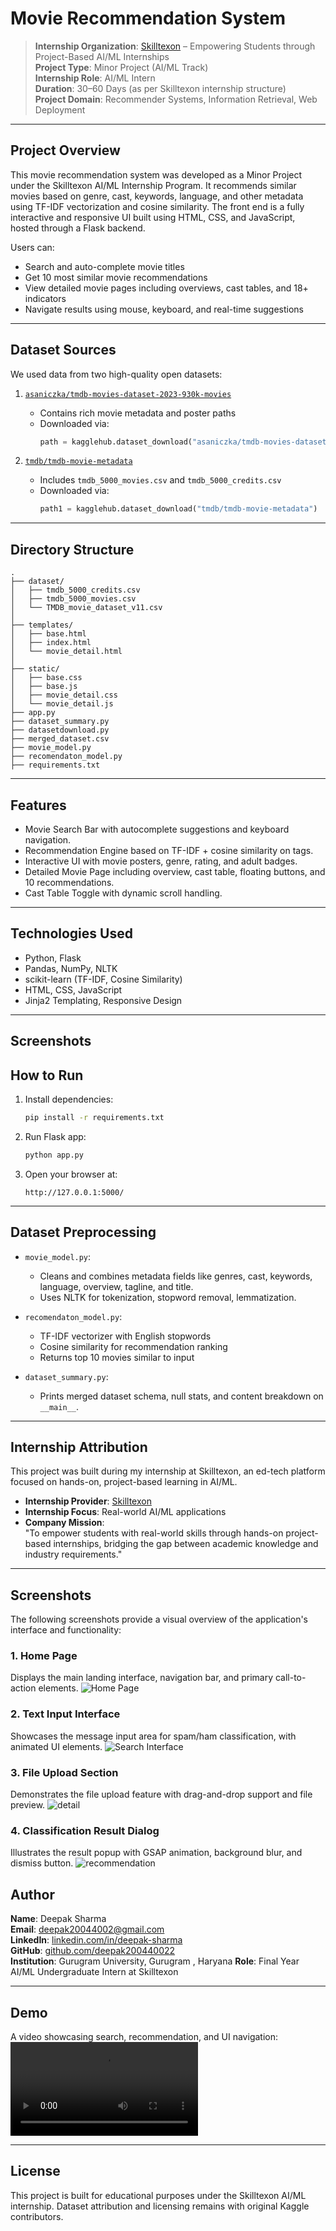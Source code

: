 # Movie Recommendation System

> **Internship Organization**: [Skilltexon](https://www.linkedin.com/company/skilltexon/) – Empowering Students through Project-Based AI/ML Internships  
> **Project Type**: Minor Project (AI/ML Track)  
> **Internship Role**: AI/ML Intern  
> **Duration**: 30–60 Days (as per Skilltexon internship structure)  
> **Project Domain**: Recommender Systems, Information Retrieval, Web Deployment

---

## Project Overview

This movie recommendation system was developed as a Minor Project under the Skilltexon AI/ML Internship Program. It recommends similar movies based on genre, cast, keywords, language, and other metadata using TF-IDF vectorization and cosine similarity. The front end is a fully interactive and responsive UI built using HTML, CSS, and JavaScript, hosted through a Flask backend.

Users can:
- Search and auto-complete movie titles
- Get 10 most similar movie recommendations
- View detailed movie pages including overviews, cast tables, and 18+ indicators
- Navigate results using mouse, keyboard, and real-time suggestions

---

## Dataset Sources

We used data from two high-quality open datasets:

1. [`asaniczka/tmdb-movies-dataset-2023-930k-movies`](https://www.kaggle.com/datasets/asaniczka/tmdb-movies-dataset-2023-930k-movies)  
   - Contains rich movie metadata and poster paths  
   - Downloaded via:  
     ``` python
     path = kagglehub.dataset_download("asaniczka/tmdb-movies-dataset-2023-930k-movies")
     ```

2. [`tmdb/tmdb-movie-metadata`](https://www.kaggle.com/datasets/tmdb/tmdb-movie-metadata)  
   - Includes `tmdb_5000_movies.csv` and `tmdb_5000_credits.csv`  
   - Downloaded via:  
     ``` python
     path1 = kagglehub.dataset_download("tmdb/tmdb-movie-metadata")
     ```

---

## Directory Structure

```
.
├── dataset/
│   ├── tmdb_5000_credits.csv
│   ├── tmdb_5000_movies.csv
│   └── TMDB_movie_dataset_v11.csv
│
├── templates/
│   ├── base.html
│   ├── index.html
│   └── movie_detail.html
│
├── static/
│   ├── base.css
│   ├── base.js
│   ├── movie_detail.css
│   └── movie_detail.js
├── app.py
├── dataset_summary.py
├── datasetdownload.py
├── merged_dataset.csv
├── movie_model.py
├── recomendaton_model.py
├── requirements.txt
```

---

## Features

- Movie Search Bar with autocomplete suggestions and keyboard navigation.
- Recommendation Engine based on TF-IDF + cosine similarity on tags.
- Interactive UI with movie posters, genre, rating, and adult badges.
- Detailed Movie Page including overview, cast table, floating buttons, and 10 recommendations.
- Cast Table Toggle with dynamic scroll handling.

---

## Technologies Used

- Python, Flask
- Pandas, NumPy, NLTK
- scikit-learn (TF-IDF, Cosine Similarity)
- HTML, CSS, JavaScript
- Jinja2 Templating, Responsive Design

---
## Screenshots




## How to Run

1. Install dependencies:
   ```bash
   pip install -r requirements.txt
   ```

2. Run Flask app:
   ```bash
   python app.py
   ```

3. Open your browser at:
   ```
   http://127.0.0.1:5000/
   ```

---

## Dataset Preprocessing

- `movie_model.py`:
  - Cleans and combines metadata fields like genres, cast, keywords, language, overview, tagline, and title.
  - Uses NLTK for tokenization, stopword removal, lemmatization.

- `recomendaton_model.py`:
  - TF-IDF vectorizer with English stopwords
  - Cosine similarity for recommendation ranking
  - Returns top 10 movies similar to input

- `dataset_summary.py`:  
  - Prints merged dataset schema, null stats, and content breakdown on `__main__`.

---

## Internship Attribution

This project was built during my internship at Skilltexon, an ed-tech platform focused on hands-on, project-based learning in AI/ML.

- **Internship Provider**: [Skilltexon](https://www.linkedin.com/company/skilltexon/)  
- **Internship Focus**: Real-world AI/ML applications  
- **Company Mission**:  
  "To empower students with real-world skills through hands-on project-based internships, bridging the gap between academic knowledge and industry requirements."

---

## Screenshots

The following screenshots provide a visual overview of the application's interface and functionality:

### 1. **Home Page**
Displays the main landing interface, navigation bar, and primary call-to-action elements.
![Home Page](assets/home.png)

### 2. **Text Input Interface**
Showcases the message input area for spam/ham classification, with animated UI elements.
![Search Interface](assets/serarhbar.png)

### 3. **File Upload Section**
Demonstrates the file upload feature with drag-and-drop support and file preview.
![detail](assets/movie_detail.png)

### 4. **Classification Result Dialog**
Illustrates the result popup with GSAP animation, background blur, and dismiss button.
![recommendation](assets/recomendation.png)


## Author

**Name**: Deepak Sharma  
**Email**: deepak20044002@gmail.com  
**LinkedIn**: [linkedin.com/in/deepak-sharma](https://www.linkedin.com/in/deepak-sharma-0444b632a/)  
**GitHub**: [github.com/deepak200440022](https://github.com/Deepak200440022/SKILLTEXON)  
**Institution**: Gurugram University, Gurugram , Haryana
**Role**: Final Year AI/ML Undergraduate Intern at Skilltexon

---

## Demo

A video showcasing search, recommendation, and UI navigation:   
![demo](assets/movie_demo.mp4)

---

## License

This project is built for educational purposes under the Skilltexon AI/ML internship. Dataset attribution and licensing remains with original Kaggle contributors.